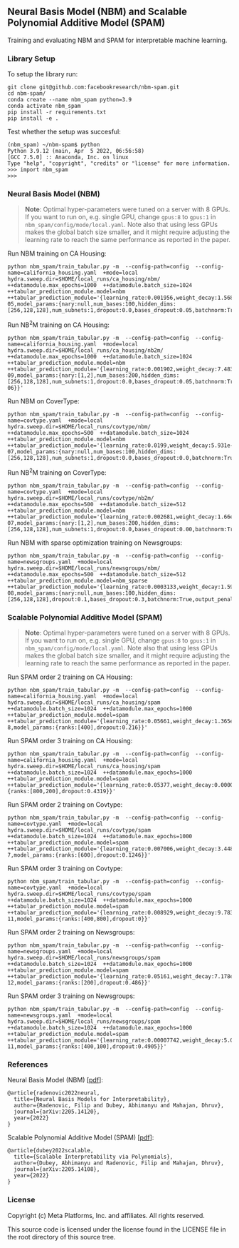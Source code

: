 ## **Neural Basis Model (NBM) and Scalable Polynomial Additive Model (SPAM)**

Training and evaluating NBM and SPAM for interpretable machine learning.

### Library Setup

To setup the library run:
```
git clone git@github.com:facebookresearch/nbm-spam.git
cd nbm-spam/
conda create --name nbm_spam python=3.9
conda activate nbm_spam
pip install -r requirements.txt
pip install -e .
```

Test whether the setup was succesful:
```
(nbm_spam) ~/nbm-spam$ python
Python 3.9.12 (main, Apr  5 2022, 06:56:58)
[GCC 7.5.0] :: Anaconda, Inc. on linux
Type "help", "copyright", "credits" or "license" for more information.
>>> import nbm_spam
>>>
```

### Neural Basis Model (NBM)

> **Note**: Optimal hyper-parameters were tuned on a server with 8 GPUs. If you want to run on, e.g. single GPU, change `gpus:8` to `gpus:1` in `nbm_spam/config/mode/local.yaml`. Note also that using less GPUs makes the global batch size smaller, and it might require adjusting the learning rate to reach the same performance as reported in the paper.

Run NBM training on CA Housing:
```
python nbm_spam/train_tabular.py -m  --config-path=config  --config-name=california_housing.yaml  +mode=local  hydra.sweep.dir=$HOME/local_runs/ca_housing/nbm/  ++datamodule.max_epochs=1000  ++datamodule.batch_size=1024  ++tabular_prediction_module.model=nbm  ++tabular_prediction_module='{learning_rate:0.001956,weight_decay:1.568e-05,model_params:{nary:null,num_bases:100,hidden_dims:[256,128,128],num_subnets:1,dropout:0.0,bases_dropout:0.05,batchnorm:True,output_penalty:0.0001439}}'
```

Run NB<sup>2</sup>M training on CA Housing:
```
python nbm_spam/train_tabular.py -m  --config-path=config  --config-name=california_housing.yaml  +mode=local  hydra.sweep.dir=$HOME/local_runs/ca_housing/nb2m/  ++datamodule.max_epochs=1000  ++datamodule.batch_size=1024  ++tabular_prediction_module.model=nbm  ++tabular_prediction_module='{learning_rate:0.001902,weight_decay:7.483e-09,model_params:{nary:[1,2],num_bases:200,hidden_dims:[256,128,128],num_subnets:1,dropout:0.0,bases_dropout:0.05,batchnorm:True,output_penalty:1.778e-06}}'
```

Run NBM on CoverType:
```
python nbm_spam/train_tabular.py -m  --config-path=config  --config-name=covtype.yaml  +mode=local  hydra.sweep.dir=$HOME/local_runs/covtype/nbm/  ++datamodule.max_epochs=500  ++datamodule.batch_size=1024  ++tabular_prediction_module.model=nbm  ++tabular_prediction_module='{learning_rate:0.0199,weight_decay:5.931e-07,model_params:{nary:null,num_bases:100,hidden_dims:[256,128,128],num_subnets:1,dropout:0.0,bases_dropout:0.0,batchnorm:True,output_penalty:0.05533}}'
```

Run NB<sup>2</sup>M training on CoverType:
```
python nbm_spam/train_tabular.py -m  --config-path=config  --config-name=covtype.yaml  +mode=local  hydra.sweep.dir=$HOME/local_runs/covtype/nb2m/  ++datamodule.max_epochs=500  ++datamodule.batch_size=512  ++tabular_prediction_module.model=nbm  ++tabular_prediction_module='{learning_rate:0.002681,weight_decay:1.66e-07,model_params:{nary:[1,2],num_bases:200,hidden_dims:[256,128,128],num_subnets:1,dropout:0.0,bases_dropout:0.00,batchnorm:True,output_penalty:0.001545}}'
```

Run NBM with sparse optimization training on Newsgroups:
```
python nbm_spam/train_tabular.py -m  --config-path=config  --config-name=newsgroups.yaml  +mode=local  hydra.sweep.dir=$HOME/local_runs/newsgroups/nbm/  ++datamodule.max_epochs=500  ++datamodule.batch_size=512  ++tabular_prediction_module.model=nbm_sparse  ++tabular_prediction_module='{learning_rate:0.0003133,weight_decay:1.593e-08,model_params:{nary:null,num_bases:100,hidden_dims:[256,128,128],dropout:0.1,bases_dropout:0.3,batchnorm:True,output_penalty:4.578,nary_ignore_input:0.0}}'
```

### Scalable Polynomial Additive Model (SPAM)

> **Note**: Optimal hyper-parameters were tuned on a server with 8 GPUs. If you want to run on, e.g. single GPU, change `gpus:8` to `gpus:1` in `nbm_spam/config/mode/local.yaml`. Note also that using less GPUs makes the global batch size smaller, and it might require adjusting the learning rate to reach the same performance as reported in the paper.


Run SPAM order 2 training on CA Housing:
```
python nbm_spam/train_tabular.py -m  --config-path=config  --config-name=california_housing.yaml  +mode=local  hydra.sweep.dir=$HOME/local_runs/ca_housing/spam  ++datamodule.batch_size=1024  ++datamodule.max_epochs=1000  ++tabular_prediction_module.model=spam  ++tabular_prediction_module='{learning_rate:0.05661,weight_decay:1.365e-8,model_params:{ranks:[400],dropout:0.216}}'
```

Run SPAM order 3 training on CA Housing:
```
python nbm_spam/train_tabular.py -m  --config-path=config  --config-name=california_housing.yaml  +mode=local  hydra.sweep.dir=$HOME/local_runs/ca_housing/spam  ++datamodule.batch_size=1024  ++datamodule.max_epochs=1000  ++tabular_prediction_module.model=spam  ++tabular_prediction_module='{learning_rate:0.05377,weight_decay:0.00001888,model_params:{ranks:[800,200],dropout:0.4319}}'
```

Run SPAM order 2 training on Covtype:
```
python nbm_spam/train_tabular.py -m  --config-path=config  --config-name=covtype.yaml  +mode=local  hydra.sweep.dir=$HOME/local_runs/covtype/spam  ++datamodule.batch_size=1024  ++datamodule.max_epochs=1000  ++tabular_prediction_module.model=spam  ++tabular_prediction_module='{learning_rate:0.007006,weight_decay:3.448e-7,model_params:{ranks:[600],dropout:0.1246}}'
```

Run SPAM order 3 training on Covtype:
```
python nbm_spam/train_tabular.py -m  --config-path=config  --config-name=covtype.yaml  +mode=local  hydra.sweep.dir=$HOME/local_runs/covtype/spam  ++datamodule.batch_size=1024  ++datamodule.max_epochs=1000  ++tabular_prediction_module.model=spam  ++tabular_prediction_module='{learning_rate:0.008929,weight_decay:9.783e-11,model_params:{ranks:[400,800],dropout:0}}'
```

Run SPAM order 2 training on Newsgroups:
```
python nbm_spam/train_tabular.py -m  --config-path=config  --config-name=newsgroups.yaml  +mode=local  hydra.sweep.dir=$HOME/local_runs/newsgroups/spam  ++datamodule.batch_size=1024  ++datamodule.max_epochs=1000  ++tabular_prediction_module.model=spam  ++tabular_prediction_module='{learning_rate:0.05161,weight_decay:7.178e-12,model_params:{ranks:[200],dropout:0.486}}'
```

Run SPAM order 3 training on Newsgroups:
```
python nbm_spam/train_tabular.py -m  --config-path=config  --config-name=newsgroups.yaml  +mode=local  hydra.sweep.dir=$HOME/local_runs/newsgroups/spam  ++datamodule.batch_size=1024  ++datamodule.max_epochs=1000  ++tabular_prediction_module.model=spam  ++tabular_prediction_module='{learning_rate:0.00007742,weight_decay:5.006e-11,model_params:{ranks:[400,100],dropout:0.4905}}'
```

### References

Neural Basis Model (NBM) [[pdf](https://arxiv.org/pdf/2205.14120.pdf)]:
```
@article{radenovic2022neural,
  title={Neural Basis Models for Interpretability},
  author={Radenovic, Filip and Dubey, Abhimanyu and Mahajan, Dhruv},
  journal={arXiv:2205.14120},
  year={2022}
}
```

Scalable Polynomial Additive Model (SPAM) [[pdf](https://arxiv.org/pdf/2205.14108.pdf)]:
```
@article{dubey2022scalable,
  title={Scalable Interpretability via Polynomials},
  author={Dubey, Abhimanyu and Radenovic, Filip and Mahajan, Dhruv},
  journal={arXiv:2205.14108},
  year={2022}
}
```

### License
Copyright (c) Meta Platforms, Inc. and affiliates.
All rights reserved.

This source code is licensed under the license found in the
LICENSE file in the root directory of this source tree.
